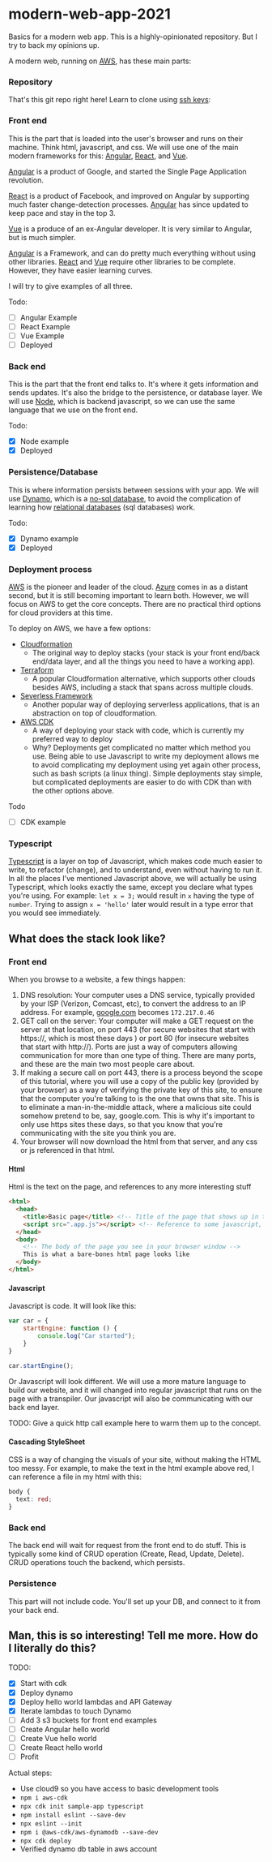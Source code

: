 # modern-web-app-2021
Basics for a modern web app. This is a highly-opinionated repository. But I try to back my opinions up. 

A modern web, running on [AWS](https://aws.amazon.com/), has these main parts: 

### Repository

That's this git repo right here! Learn to clone using [ssh keys](https://docs.github.com/en/authentication/connecting-to-github-with-ssh): 

### Front end

This is the part that is loaded into the user's browser and runs on their machine. Think html, javascript, and css. We will use one of the main modern frameworks for this: [Angular](https://angular.io/), [React](https://reactjs.org/), and [Vue](https://vuejs.org/). 

[Angular](https://angular.io/) is a product of Google, and started the Single Page Application revolution. 

[React](https://reactjs.org/) is a product of Facebook, and improved on Angular by supporting much faster change-detection processes. [Angular](https://angular.io/) has since updated to keep pace and stay in the top 3. 

[Vue](https://vuejs.org/) is a produce of an ex-Angular developer. It is very similar to Angular, but is much simpler. 

[Angular](https://angular.io/) is a Framework, and can do pretty much everything without using other libraries. [React](https://reactjs.org/) and [Vue](https://vuejs.org/) require other libraries to be complete. However, they have easier learning curves. 

I will try to give examples of all three. 

Todo: 

- [ ] Angular Example
- [ ] React Example
- [ ] Vue Example
- [ ] Deployed

### Back end

This is the part that the front end talks to. It's where it gets information and sends updates. It's also the bridge to the persistence, or database layer. We will use [Node](https://nodejs.org/), which is backend javascript, so we can use the same language that we use on the front end. 

Todo: 

- [x] Node example
- [x] Deployed

### Persistence/Database

This is where information persists between sessions with your app. We will use [Dynamo](https://aws.amazon.com/dynamodb), which is a [no-sql database](https://en.wikipedia.org/wiki/NoSQL), to avoid the complication of learning how [relational databases](https://en.wikipedia.org/wiki/Relational_database) (sql databases) work. 

Todo: 

- [x] Dynamo example
- [x] Deployed

### Deployment process

[AWS](https://aws.amazon.com/) is the pioneer and leader of the cloud. [Azure](https://azure.microsoft.com/) comes in as a distant second, but it is still becoming important to learn both. However, we will focus on AWS to get the core concepts. There are no practical third options for cloud providers at this time. 

To deploy on AWS, we have a few options: 

- [Cloudformation](https://aws.amazon.com/cloudformation/)
  - The original way to deploy stacks (your stack is your front end/back end/data layer, and all the things you need to have a working app). 
- [Terraform](https://www.terraform.io/)
  - A popular Cloudformation alternative, which supports other clouds besides AWS, including a stack that spans across multiple clouds. 
- [Severless Framework](https://www.serverless.com/)
  - Another popular way of deploying serverless applications, that is an abstraction on top of cloudformation. 
- [AWS CDK](https://docs.aws.amazon.com/cdk/latest/guide/home.html)
  - A way of deploying your stack with code, which is currently my preferred way to deploy
  - Why? Deployments get complicated no matter which method you use. Being able to use Javascript to write my deployment allows me to avoid complicating my deployment using yet again other process, such as bash scripts (a linux thing). Simple deployments stay simple, but complicated deployments are easier to do with CDK than with the other options above. 

Todo

- [ ] CDK example

### Typescript

[Typescript](https://www.typescriptlang.org/) is a layer on top of Javascript, which makes code much easier to write, to refactor (change), and to understand, even without having to run it. In all the places I've mentioned Javascript above, we will actually be using Typescript, which looks exactly the same, except you declare what types you're using. For example: `let x = 3;` would result in `x` having the type of `number`. Trying to assign `x = 'hello'` later would result in a type error that you would see immediately. 

## What does the stack look like?

### Front end

When you browse to a website, a few things happen: 

1. DNS resolution: Your computer uses a DNS service, typically provided by your ISP (Verizon, Comcast, etc), to convert the address to an IP address. For example, [google.com](google.com) becomes `172.217.0.46` 
2. GET call on the server: Your computer will make a GET request on the server at that location, on port 443 (for secure websites that start with https://, which is most these days ) or port 80 (for insecure websites that start with http://). Ports are just a way of computers allowing communication for more than one type of thing. There are many ports, and these are the main two most people care about. 
3. If making a secure call on port 443, there is a process beyond the scope of this tutorial, where you will use a copy of the public key (provided by your browser) as a way of verifying the private key of this site, to ensure that the computer you're talking to is the one that owns that site. This is to eliminate a man-in-the-middle attack, where a malicious site could somehow pretend to be, say, google.com. This is why it's important to only use https sites these days, so that you know that you're communicating with the site you think you are. 
4. Your browser will now download the html from that server, and any css or js referenced in that html. 

#### Html

Html is the text on the page, and references to any more interesting stuff

```html
<html>
  <head>
    <title>Basic page</title> <!-- Title of the page that shows up in the tab at the top -->
    <script src=".app.js"></script> <!-- Reference to some javascript, which will make the page "do stuff" -->
  </head>
  <body>
    <!-- The body of the page you see in your browser window -->
    This is what a bare-bones html page looks like
  </body>
</html>
```

#### Javascript

Javascript is code. It will look like this: 

```javascript
var car = {
    startEngine: function () {
        console.log("Car started");             
    }        
}
  
car.startEngine();
```

Or Javascript will look different. We will use a more mature language to build our website, and it will changed into regular javascript that runs on the page with a transpiler. Our javascript will also be communicating with our back end layer.

TODO: Give a quick http call example here to warm them up to the concept. 

#### Cascading StyleSheet

CSS is a way of changing the visuals of your site, without making the HTML too messy. For example, to make the text in the html example above red, I can reference a file in my html with this: 

```css
body {
  text: red;
}
```

### Back end

The back end will wait for request from the front end to do stuff. This is typically some kind of CRUD operation (Create, Read, Update, Delete). CRUD operations touch the backend, which persists. 

### Persistence

This part will not include code. You'll set up your DB, and connect to it from your back end. 

## Man, this is so interesting! Tell me more. How do I literally do this?

TODO: 

- [x] Start with cdk
- [x] Deploy dynamo
- [x] Deploy hello world lambdas and API Gateway
- [x] Iterate lambdas to touch Dynamo
- [ ] Add 3 s3 buckets for front end examples
- [ ] Create Angular hello world
- [ ] Create Vue hello world
- [ ] Create React hello world
- [ ] Profit

Actual steps: 

<!-- TODO: Add explanations for why -->

- Use cloud9 so you have access to basic development tools
- `npm i aws-cdk`
- `npx cdk init sample-app typescript`
- `npm install eslint --save-dev`
- `npx eslint --init`
- `npm i @aws-cdk/aws-dynamodb --save-dev`
- `npx cdk deploy`
- Verified dynamo db table in aws account
